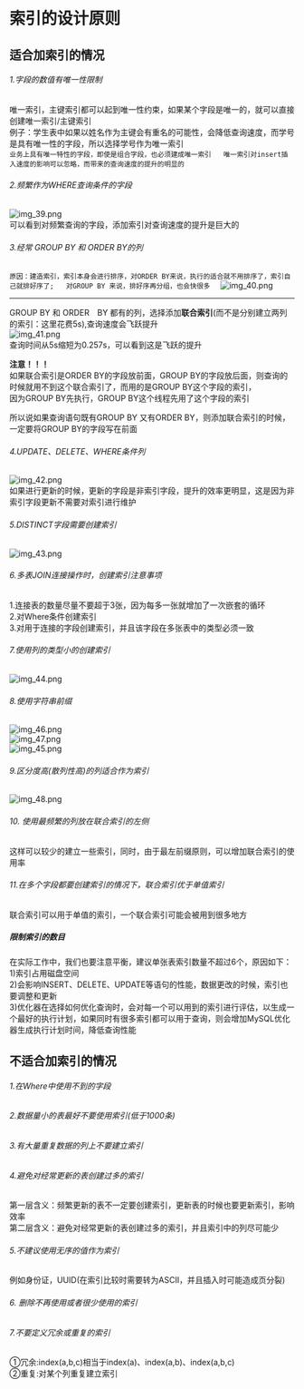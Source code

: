 # 索引的设计原则  

## 适合加索引的情况  
###### 1.字段的数值有唯一性限制  
唯一索引，主键索引都可以起到唯一性约束，如果某个字段是唯一的，就可以直接创建唯一索引/主键索引  
例子：学生表中如果以姓名作为主键会有重名的可能性，会降低查询速度，而学号是具有唯一性的字段，所以选择学号作为唯一索引  
``
业务上具有唯一特性的字段，即使是组合字段，也必须建成唯一索引  
唯一索引对insert插入速度的影响可以忽略，而带来的查询速度的提升的明显的  
``
###### 2.频繁作为WHERE查询条件的字段  
![img_39.png](img_39.png)  
可以看到对频繁查询的字段，添加索引对查询速度的提升是巨大的  

###### 3.经常 GROUP BY 和 ORDER BY的列  
``
原因：建造索引，索引本身会进行排序，对ORDER BY来说，执行的适合就不用排序了，索引自己就排好序了;  
对GROUP BY 来说，排好序再分组，也会快很多  
``
![img_40.png](img_40.png)  


---
GROUP BY 和 ORDER　BY 都有的列，选择添加**联合索引**(而不是分别建立两列的索引：这里花费5s),查询速度会飞跃提升    
![img_41.png](img_41.png)  
查询时间从5s缩短为0.257s，可以看到这是飞跃的提升  

**注意！！！**  
如果联合索引是ORDER BY的字段放前面，GROUP BY的字段放后面，则查询的时候就用不到这个联合索引了，而用的是GROUP BY这个字段的索引，  
因为GROUP BY先执行，GROUP BY这个线程先用了这个字段的索引  

所以说如果查询语句既有GROUP BY 又有ORDER BY，则添加联合索引的时候，一定要将GROUP BY的字段写在前面
######  4.UPDATE、DELETE、WHERE条件列    
![img_42.png](img_42.png)    
如果进行更新的时候，更新的字段是非索引字段，提升的效率更明显，这是因为非索引字段更新不需要对索引进行维护  

###### 5.DISTINCT字段需要创建索引  
![img_43.png](img_43.png)  

###### 6.多表JOIN连接操作时，创建索引注意事项  
1.连接表的数量尽量不要超于3张，因为每多一张就增加了一次嵌套的循环  
2.对Where条件创建索引  
3.对用于连接的字段创建索引，并且该字段在多张表中的类型必须一致   

###### 7.使用列的类型小的创建索引   
![img_44.png](img_44.png)    
###### 8.使用字符串前缀  
![img_46.png](img_46.png)  
![img_47.png](img_47.png)  
![img_45.png](img_45.png)  

###### 9.区分度高(散列性高)的列适合作为索引  
![img_48.png](img_48.png)

###### 10. 使用最频繁的列放在联合索引的左侧   
这样可以较少的建立一些索引，同时，由于最左前缀原则，可以增加联合索引的使用率

###### 11.在多个字段都要创建索引的情况下，联合索引优于单值索引  
联合索引可以用于单值的索引，一个联合索引可能会被用到很多地方

##### 限制索引的数目  
在实际工作中，我们也要注意平衡，建议单张表索引数量不超过6个，原因如下：  
1)索引占用磁盘空间  
2)会影响INSERT、DELETE、UPDATE等语句的性能，数据更改的时候，索引也要调整和更新  
3)优化器在选择如何优化查询时，会对每一个可以用到的索引进行评估，以生成一个最好的执行计划，如果同时有很多索引都可以用于查询，则会增加MySQL优化器生成执行计划时间，降低查询性能  





## 不适合加索引的情况  
###### 1.在Where中使用不到的字段 
###### 2.数据量小的表最好不要使用索引(低于1000条)  
###### 3.有大量重复数据的列上不要建立索引  
###### 4.避免对经常更新的表创建过多的索引  
第一层含义：频繁更新的表不一定要创建索引，更新表的时候也要更新索引，影响效率    
第二层含义：避免对经常更新的表创建过多的索引，并且索引中的列尽可能少  
###### 5.不建议使用无序的值作为索引  
例如身份证，UUID(在索引比较时需要转为ASCII，并且插入时可能造成页分裂)  
###### 6. 删除不再使用或者很少使用的索引  
###### 7.不要定义冗余或重复的索引  
 ①冗余:index(a,b,c)相当于index(a)、index(a,b)、index(a,b,c)    
 ②重复:对某个列重复建立索引  
 